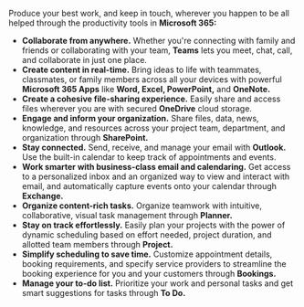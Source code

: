 Produce your best work, and keep in touch, wherever you happen to be all helped through the productivity tools in **Microsoft 365:** 

 -  **Collaborate from anywhere.** Whether you're connecting with family and friends or collaborating with your team, **Teams** lets you meet, chat, call, and collaborate in just one place.
 -  **Create content in real-time.** Bring ideas to life with teammates, classmates, or family members across all your devices with powerful **Microsoft 365 Apps** like **Word, Excel, PowerPoint,** and **OneNote.**
 -  **Create a cohesive file-sharing experience.** Easily share and access files wherever you are with secured **OneDrive** cloud storage.
 -  **Engage and inform your organization.** Share files, data, news, knowledge, and resources across your project team, department, and organization through **SharePoint.**
 -  **Stay connected.** Send, receive, and manage your email with **Outlook.** Use the built-in calendar to keep track of appointments and events.
 -  **Work smarter with business-class email and calendaring.** Get access to a personalized inbox and an organized way to view and interact with email, and automatically capture events onto your calendar through **Exchange.** 
 -  **Organize content-rich tasks.** Organize teamwork with intuitive, collaborative, visual task management through **Planner.**
 -  **Stay on track effortlessly.** Easily plan your projects with the power of dynamic scheduling based on effort needed, project duration, and allotted team members through **Project.** 
 -  **Simplify scheduling to save time.** Customize appointment details, booking requirements, and specify service providers to streamline the booking experience for you and your customers through **Bookings.** 
 -  **Manage your to-do list.** Prioritize your work and personal tasks and get smart suggestions for tasks through **To Do.**
